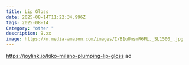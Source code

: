 ```yaml
---
title: Lip Gloss
date: 2025-08-14T11:22:34.996Z
tags: 2025-08-14
Category: "other "
description: 9.xx
image: https://m.media-amazon.com/images/I/81uUmsmR6FL._SL1500_.jpg
---
```

https://joylink.io/kiko-milano-plumping-lip-gloss ad